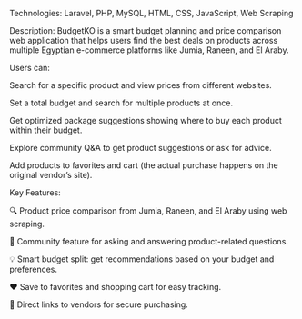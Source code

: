 
Technologies: Laravel, PHP, MySQL, HTML, CSS, JavaScript, Web Scraping

Description:
BudgetKO is a smart budget planning and price comparison web application that helps users find the best deals on products across multiple Egyptian e-commerce platforms like Jumia, Raneen, and El Araby.

Users can:

Search for a specific product and view prices from different websites.

Set a total budget and search for multiple products at once.

Get optimized package suggestions showing where to buy each product within their budget.

Explore community Q&A to get product suggestions or ask for advice.

Add products to favorites and cart (the actual purchase happens on the original vendor’s site).

Key Features:

🔍 Product price comparison from Jumia, Raneen, and El Araby using web scraping.

💬 Community feature for asking and answering product-related questions.

💡 Smart budget split: get recommendations based on your budget and preferences.

❤️ Save to favorites and shopping cart for easy tracking.

🔗 Direct links to vendors for secure purchasing.


